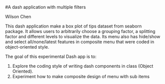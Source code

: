 #A dash application with multiple filters

Wilson Chen

This dash application make a box plot of tips dataset from seaborn package. It allows users to arbitrarily 
choose a grouping factor, a splitting factor and different levels to visualize the data. Its menu also has 
hide/show and select all/none/latest features in composite menu that were coded in object-oriented style.

The goal of this experimental Dash app is to:

1. Explore the coding style of writing dash components in class (Object Oriented).
2. Experiment how to make composite design of menu with sub items


